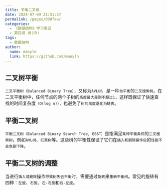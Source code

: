 ```yaml
---
title: 平衡二叉树
date: 2024-07-09 21:51:57
permalink: /pages/090fea/
categories:
  - 《数据结构》学习笔记
  - 第四讲 树(中)
tags:
  - 数据结构
author:
  name: maoyln
  link: https://github.com/maoyln
---
```


## 二叉树平衡

`二叉平衡树（Balanced Binary Tree）`，又称为`AVL树`，是一种`自平衡`的`二叉搜索树`。在二叉平衡树中，任何节点的两个子树的`高度最大差别不超过1`，这样既保证了快速查找的时间复杂度`（O(log n)）`，也避免了`树的高度退化为链表`。

## 平衡二叉树

`平衡二叉树（Balanced Binary Search Tree, BBST）`是指满足`某种平衡条件`的`二叉搜索树`，例如`AVL树`、`红黑树`等。这些树的平衡性保证了它们在`插入和删除操作后`的`性能不会急剧下降`。

## 平衡二叉树的调整

当进行`插入或删除`操作`导致树失去平衡`时，需要通过`旋转`来`重新平衡树`。常见的旋转有四种：`左旋`、`右旋`、`左-右旋`和`右-左旋`。

